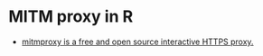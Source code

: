 # MITM proxy in R 

- [mitmproxy is a free and open source interactive HTTPS proxy.](https://mitmproxy.org/)

